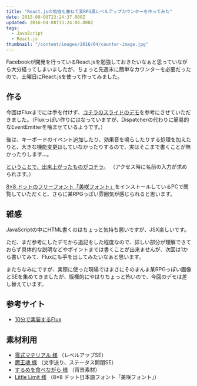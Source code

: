 ```yaml
---
title: "React.jsの勉強も兼ねて某RPG風レベルアップカウンターを作ってみた"
date: 2015-09-08T23:24:37.000Z
updated: 2016-04-08T13:24:04.000Z
tags:
  - JavaScript
  - React.js
thumbnail: "/content/images/2016/04/counter-image.jpg"
---
```



Facebookが開発を行っているReact.jsを勉強しておきたいなぁと思っていながら大分経ってしまいましたが、ちょっと先週末に簡単なカウンターを必要だったので、土曜日にReact.jsを使って作ってみました。


## 作る

今回はFluxまでには手を付けず、[コチラのスライドのデモ](http://azu.github.io/slide/react-meetup/flux.html)を参考にさせていただきました。（Fluxっぽい作りにはなっていますが、Dispatcherの代わりに簡易的なEventEmitterを噛ませているようです。）

後は、キーボードのイベント追加したり、効果音を鳴らしたりする処理を加えたりと、大きな機能変更はしていなかったりするので、実はそこまで書くことが無かったりします…。

[ということで、出来上がったものがコチラ](http://demo.sus-happy.net/counter/)。
 （アクセス時に名前の入力が求められます。）

[8×8 ドットのフリーフォント「美咲フォント」](http://www.geocities.jp/littlimi/misaki.htm)をインストールしているPCで閲覧していただくと、さらに某RPGっぽい雰囲気が感じられると思います。


## 雑感

JavaScriptの中にHTML書くのはちょっと気持ち悪いですが、JSX楽しいです。

ただ、まだ参考にしたデモから追記をした程度なので、詳しい部分が理解できておらず具体的な説明などやポイントまでは書くことが出来ませんが、次回は1から書いてみて、Fluxにも手を出してみたいなぁと思います。

またちなみにですが、実際に使った現場ではまさにそのまんま某RPGっぽい画像とSEを集めてきましたが、版権的にやはりちょっと怖いので、今回のデモは差し替えています。


## 参考サイト

- [10分で実装するFlux](http://azu.github.io/slide/react-meetup/flux.html)


## 素材利用

- [零式マテリアル 様](http://www.zero-matter.com/) （レベルアップSE）
- [魔王魂 様](http://maoudamashii.jokersounds.com/) （文字送り、ステータス開閉SE）
- [するめを食べながら 様](http://blog.livedoor.jp/ata_rime/archives/39001614.html) （背景素材）
- [Little Limit 様](http://www.geocities.jp/littlimi/) （8×8 ドット日本語フォント「美咲フォント」）


